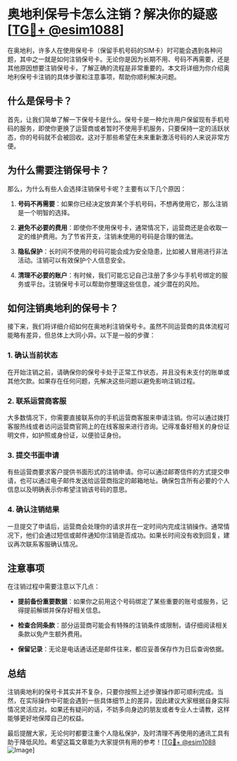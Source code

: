 # 奥地利保号卡怎么注销？解决你的疑惑[[TG💪+ @esim1088](https://t.me/s/esim1088)]

在奥地利，许多人在使用保号卡（保留手机号码的SIM卡）时可能会遇到各种问题，其中之一就是如何注销保号卡。无论你是因为长期不用、号码不再需要，还是其他原因想要注销保号卡，了解正确的流程是非常重要的。本文将详细为你介绍奥地利保号卡注销的具体步骤和注意事项，帮助你顺利解决问题。

## 什么是保号卡？

首先，让我们简单了解一下保号卡是什么。保号卡是一种允许用户保留现有手机号码的服务，即使你更换了运营商或者暂时不使用手机服务，只要保持一定的活跃状态，你的号码就不会被回收。这对于那些希望在未来重新激活号码的人来说非常方便。

## 为什么需要注销保号卡？

那么，为什么有些人会选择注销保号卡呢？主要有以下几个原因：

1. **号码不再需要**：如果你已经决定放弃某个手机号码，不想再使用它，那么注销是一个明智的选择。
   
2. **避免不必要的费用**：即使你不使用保号卡，通常情况下，运营商还是会收取一定的维护费用。为了节省开支，注销未使用的号码是合理的做法。

3. **隐私保护**：长时间不使用的号码可能会成为安全隐患，比如被人冒用进行非法活动。注销可以有效保护个人信息安全。

4. **清理不必要的账户**：有时候，我们可能忘记自己注册了多少与手机号绑定的服务或平台。注销保号卡可以帮助你整理这些信息，减少潜在的风险。

## 如何注销奥地利的保号卡？

接下来，我们将详细介绍如何在奥地利注销保号卡。虽然不同运营商的具体流程可能略有差异，但总体上大同小异。以下是一般的步骤：

### 1. 确认当前状态

在开始注销之前，请确保你的保号卡处于正常工作状态，并且没有未支付的账单或其他欠款。如果存在任何问题，先解决这些问题以避免影响注销过程。

### 2. 联系运营商客服

大多数情况下，你需要直接联系你的手机运营商客服来申请注销。你可以通过拨打客服热线或者访问运营商官网上的在线客服来进行咨询。记得准备好相关的身份证明文件，如护照或身份证，以便验证身份。

### 3. 提交书面申请

有些运营商要求客户提供书面形式的注销申请。你可以通过邮寄信件的方式提交申请，也可以通过电子邮件发送给运营商指定的邮箱地址。确保包含所有必要的个人信息以及明确表示你希望注销该号码的意思。

### 4. 确认注销结果

一旦提交了申请后，运营商会处理你的请求并在一定时间内完成注销操作。通常情况下，他们会通过短信或邮件通知你注销是否成功。如果长时间没有收到回复，建议再次联系客服确认情况。

## 注意事项

在注销过程中需要注意以下几点：

- **提前备份重要数据**：如果你之前用这个号码绑定了某些重要的账号或服务，记得提前解绑并保存好相关信息。
  
- **检查合同条款**：部分运营商可能会有特殊的注销条件或限制，请仔细阅读相关条款以免产生额外费用。

- **保留记录**：无论是电话通话还是邮件往来，都应妥善保存作为日后查询依据。

## 总结

注销奥地利的保号卡其实并不复杂，只要你按照上述步骤操作即可顺利完成。当然，在实际操作中可能会遇到一些具体细节上的差异，因此建议大家根据自身实际情况灵活应对。如果还有疑问的话，不妨多向身边的朋友或者专业人士请教，这样能够更好地保障自己的权益。

最后提醒大家，无论何时都要注重个人隐私保护，及时清理不再使用的通讯工具有助于降低风险。希望这篇文章能为大家提供有用的参考！[[TG💪+ @esim1088](https://t.me/s/esim1088) ![Image](https://i.postimg.cc/4NQfJmqS/Snipaste-2025-05-13-00-14-12.png)]